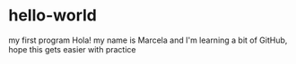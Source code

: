 # hello-world
my first program
Hola! my name is Marcela and I'm learning a bit of GitHub, hope this gets easier with practice
